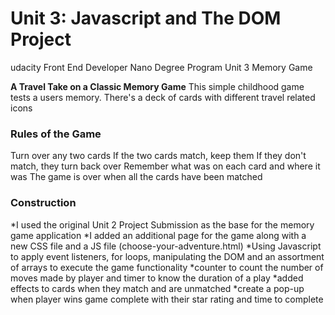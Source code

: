 # Unit 3: Javascript and The DOM Project
udacity Front End Developer Nano Degree Program Unit 3 Memory Game

**A Travel Take on a Classic Memory Game**
This simple childhood game tests a users memory. There's a deck of cards with different travel related icons

### Rules of the Game ###
Turn over any two cards
If the two cards match, keep them
If they don't match, they turn back over
Remember what was on each card and where it was
The game is over when all the cards have been matched

### Construction ###
*I used the original Unit 2 Project Submission as the base for the memory game application
*I added an additional page for the game along with a new CSS file and a JS file (choose-your-adventure.html)
*Using Javascript to apply event listeners, for loops, manipulating the DOM and an assortment of arrays to execute the game functionality
*counter to count the number of moves made by player and timer to know the duration of a play
*added effects to cards when they match and are unmatched
*create a pop-up when player wins game complete with their star rating and time to complete

